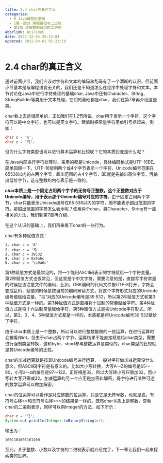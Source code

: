 ```yaml
---
title: 2.4 char的真正含义
categories: 
  - 9 Java编程的逻辑
  - 1第一部分 编程基础与二进制
  - 第2章 理解数据背后的二进制
abbrlink: 8c1780e5
date: 2021-12-04 20:14:04
updated: 2022-04-03 01:21:19
---
```

# 2.4 char的真正含义
通过前面小节，我们应该对字符和文本的编码和乱码有了一个清晰的认识，但前面小节基本是与编程语言无关的，我们还是不知道怎么在程序中处理字符和文本。本节讨论在Java中进行字符处理的基础char, Java中还有Character、String、StringBuilder等类用于文本处理，它们的基础都是char，我们在第7章再介绍这些类。

char看上去是很简单的，正如我们在1.2节所说，char用于表示一个字符，这个字符可以是中文字符，也可以是英文字符。赋值时把常量字符用单引号括起来，例如：

```java
char c = 'A';
char z = '马';
```

但为什么字符类型也可以进行算术运算和比较呢？它的本质到底是什么呢？

在Java内部进行字符处理时，采用的都是Unicode，具体编码格式是UTF-16BE。简单回顾一下，UTF-16使用两个或4个字节表示一个字符，Unicode编号范围在65536以内的占两个字节，超出范围的占4个字节，BE就是先输出高位字节，再输出低位字节，这与整数的内存表示是一致的。

**char本质上是一个固定占用两个字节的无符号正整数，这个正整数对应于Unicode编号，用于表示那个Unicode编号对应的字符**。由于固定占用两个字节，char只能表示Unicode编号在65 536以内的字符，而不能表示超出范围的字符。那超出范围的字符怎么表示呢？使用两个char。类Character、String有一些相关的方法，我们到第7章再介绍。

在这个认识的基础上，我们再来看下char的一些行为。

char有多种赋值方式：

```
1. char c = 'A'
2. char c = '马'
3. char c = 39532
4. char c = 0x9a6c
5. char c = '\u9a6c'
```

第1种赋值方式是最常见的，将一个能用ASCII码表示的字符赋给一个字符变量。第2种赋值方式也很常见，但这里是个中文字符，需要注意的是，直接写字符常量的时候应该注意文件的编码，比如，GBK编码的代码文件按UTF-8打开，字符会变成乱码，赋值的时候是按当前的编码解读方式，将这个字符形式对应的Unicode编号值赋给变量，“马”对应的Unicode编号是39 532，所以第2种赋值方式和第3种赋值方式是一样的。第3种赋值方式是直接将十进制的常量赋给字符。第4种赋值方式是将十六进制常量赋给字符，第5种赋值方式是按Unicode字符形式。所以，第2、3、4、5种赋值方式都是一样的，本质都是将Unicode编号39 532赋给了字符。

由于char本质上是一个整数，所以可以进行整数能做的一些运算，在进行运算时会被看作int，但由于char占两个字节，运算结果不能直接赋值给char类型，需要进行强制类型转换，这和byte、short参与整数运算是类似的。char类型的比较就是其Unicode编号的比较。

char的加减运算就是按其Unicode编号进行运算，一般对字符做加减运算没什么意义，但ASCII码字符是有意义的。比如大小写转换，大写A～Z的编号是65～90，小写a～z的编号是97～122，正好相差32，所以大写转小写只需加32，而小写转大写只需减32。加减运算的另一个应用是加密和解密，将字符进行某种可逆的数学运算可以做加解密。

char的位运算可以看作是对应整数的位运算，只是它是无符号数，也就是说，有符号右移>>和无符号右移>>>的结果是一样的。既然char本质上是整数，查看char的二进制表示，同样可以用Integer的方法，如下所示：

```java
char c = '马';
System.out.println(Integer.toBinaryString(c));
```

输出为：

```
1001101001101100
```

至此，关于整数、小数以及字符的二进制表示就介绍完了，下一章让我们一起来探索类的世界。
